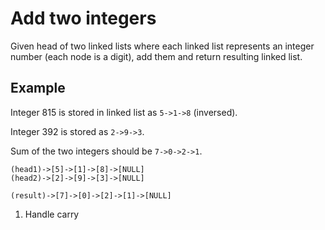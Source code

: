 # Add two integers

Given head of two linked lists where each linked list represents an integer number (each node is a digit), add them and return resulting linked list.

## Example

Integer 815 is stored in linked list as `5->1->8` (inversed).

Integer 392 is stored as `2->9->3`.

Sum of the two integers should be `7->0->2->1`.

```
(head1)->[5]->[1]->[8]->[NULL]
(head2)->[2]->[9]->[3]->[NULL]

(result)->[7]->[0]->[2]->[1]->[NULL]
```

1. Handle carry
